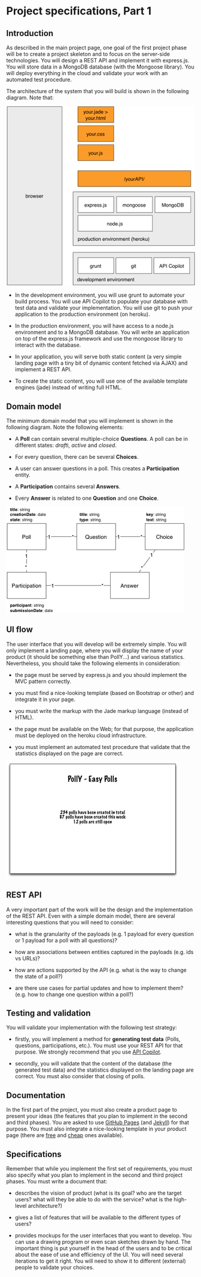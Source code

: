 # Project specifications, Part 1

## Introduction

As described in the main project page, one goal of the first project phase will be to create a project skeleton and to focus on the server-side technologies. You will design a REST API and implement it with express.js. You will store data in a MongoDB database (with the Mongoose library). You will deploy everything in the cloud and validate your work with an automated test procedure.

The architecture of the system that you will build is shown in the following diagram. Note that:

<img src="../diagrams/archit1.png" style="width:300">

* In the development environment, you will use grunt to automate your build process. You will use API Copilot to populate your database with test data and validate your implementation. You will use git to push your application to the production environment (on heroku).

* In the production environment, you will have access to a node.js environment and to a MongoDB database. You will write an application on top of the express.js framework and use the mongoose library to interact with the database.

* In your application, you will serve both static content (a very simple landing page with a tiny bit of dynamic content fetched via AJAX) and implement a REST API.

* To create the static content, you will use one of the available template engines (jade) instead of writing full HTML.




## Domain model

The minimum domain model that you will implement is shown in the following diagram. Note the following elements:

* A **Poll** can contain several multiple-choice **Questions**. A poll can be in different states: *draft*i, *active* and *closed*.

* For every question, there can be several **Choices**.

* A user can answer questions in a poll. This creates a **Participation** entity.

* A **Participation** contains several **Answers**.

* Every **Answer** is related to one **Question** and one **Choice**.


<img src="../diagrams/domainModel1.png" style="width:300">


## UI flow

The user interface that you will develop will be extremely simple. You will only implement a landing page, where you will display the name of your product (it should be something else than PollY...) and various statistics. Nevertheless, you should take the following elements in consideration:

* the page must be served by express.js and you should implement the MVC pattern correctly.

* you must find a nice-looking template (based on Bootstrap or other) and integrate it in your page.

* you must write the markup with the Jade markup language (instead of HTML).

* the page must be available on the Web; for that purpose, the application must be deployed on the heroku cloud infrastructure.

* you must implement an automated test procedure that validate that the statistics displayed on the page are correct.


<img src="../diagrams/landingPage1.png" style="width:600">


## REST API

A very important part of the work will be the design and the implementation of the REST API. Even with a simple domain model, there are several interesting questions that you will need to consider:

* what is the granularity of the payloads (e.g. 1 payload for every question or 1 payload for a poll with all questions)?

* how are associations between entities captured in the payloads (e.g. ids vs URLs)?

* how are actions supported by the API (e.g. what is the way to change the state of a poll?)

* are there use cases for partial updates and how to implement them? (e.g. how to change one question within a poll?)


## Testing and validation

You will validate your implementation with the following test strategy:

* firstly, you will implement a method for **generating test data** (Polls, questions, participations, etc.). You must use your REST API for that purpose. We strongly recommend that you use [API Copilot](https://github.com/AlphaHydrae/api-copilot).

* secondly, you will validate that the content of the database (the generated test data) and the statistics displayed on the landing page are correct. You must also consider that closing of polls.


## Documentation

In the first part of the project, you must also create a product page to present your ideas (the features that you plan to implement in the second and third phases). You are asked to use [GitHub Pages](https://pages.github.com) (and [Jekyll](http://jekyllrb.com)) for that purpose. You must also integrate a nice-looking template in your product page (there are [free](http://startbootstrap.com) and [cheap](https://wrapbootstrap.com) ones available).


## Specifications

Remember that while you implement the first set of requirements, you must also specify what you plan to implement in the second and third project phases. You must write a document that:

* describes the vision of product (what is its goal? who are the target users? what will they be able to do with the service? what is the high-level architecture?)

* gives a list of features that will be available to the different types of users?

* provides mockups for the user interfaces that you want to develop. You can use a drawing program or even scan sketches drawn by hand. The important thing is put yourself in the head of the users and to be critical about the ease of use and efficiency of the UI. You will need several iterations to get it right. You will need to show it to different (external) people to validate your choices.


